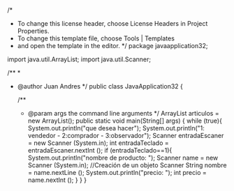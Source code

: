 /*
 * To change this license header, choose License Headers in Project Properties.
 * To change this template file, choose Tools | Templates
 * and open the template in the editor.
 */
package javaapplication32;

import java.util.ArrayList;
import java.util.Scanner;

/**
 *
 * @author Juan Andres
 */
public class JavaApplication32 {

    /**
     * @param args the command line arguments
     */
    ArrayList<String> articulos = new ArrayList<String>();
    public static void main(String[] args) {
        while (true){
            System.out.println("que desea hacer");
            System.out.println("1: vendedor - 2:comprador  -  3:observador");
            Scanner entradaEscaner = new Scanner (System.in);
            int entradaTeclado = entradaEscaner.nextInt ();
            if (entradaTeclado==1){
                System.out.println("nombre de producto: ");
                Scanner name = new Scanner (System.in); //Creación de un objeto Scanner
                String nombre = name.nextLine ();
                System.out.println("precio: ");
                int precio = name.nextInt ();
            }
        }
    }
